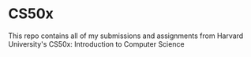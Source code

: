 # CS50x
 This repo contains all of my submissions and assignments from Harvard University's CS50x: Introduction to Computer Science
